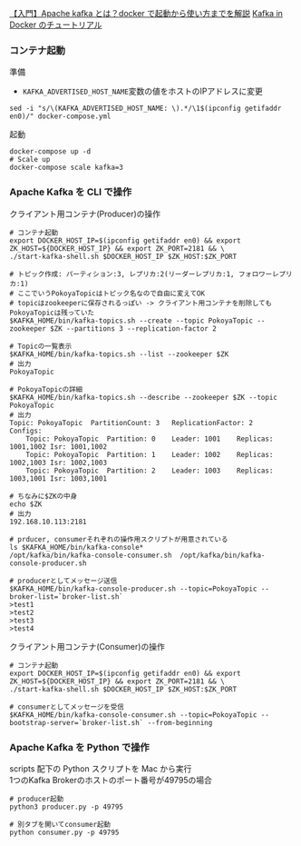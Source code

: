 
[【入門】Apache kafka とは？docker で起動から使い方までを解説](https://hogetech.info/2020/11/07/kafka-%e5%85%a5%e9%96%80-%e3%82%b9%e3%83%88%e3%83%aa%e3%83%bc%e3%83%a0%e5%87%a6%e7%90%86-%e5%88%86%e6%95%a3%e3%82%b9%e3%83%88%e3%83%aa%e3%83%bc%e3%83%9f%e3%83%b3%e3%82%b0%e3%83%97%e3%83%a9%e3%83%83/)
[Kafka in Docker のチュートリアル](https://qiita.com/psyashes/items/e50bdfe35a2e7778986d)

### コンテナ起動

準備
- `KAFKA_ADVERTISED_HOST_NAME`変数の値をホストのIPアドレスに変更

```
sed -i "s/\(KAFKA_ADVERTISED_HOST_NAME: \).*/\1$(ipconfig getifaddr en0)/" docker-compose.yml
```

起動
```
docker-compose up -d
# Scale up
docker-compose scale kafka=3
```

### Apache Kafka を CLI で操作

クライアント用コンテナ(Producer)の操作

```
# コンテナ起動
export DOCKER_HOST_IP=$(ipconfig getifaddr en0) && export ZK_HOST=${DOCKER_HOST_IP} && export ZK_PORT=2181 && \
./start-kafka-shell.sh $DOCKER_HOST_IP $ZK_HOST:$ZK_PORT

# トピック作成: パーティション:3, レプリカ:2(リーダーレプリカ:1, フォロワーレプリカ:1)
# ここでいうPokoyaTopicはトピック名なので自由に変えてOK
# topicはzookeeperに保存されるっぽい -> クライアント用コンテナを削除してもPokoyaTopicは残っていた
$KAFKA_HOME/bin/kafka-topics.sh --create --topic PokoyaTopic --zookeeper $ZK --partitions 3 --replication-factor 2

# Topicの一覧表示
$KAFKA_HOME/bin/kafka-topics.sh --list --zookeeper $ZK
# 出力
PokoyaTopic

# PokoyaTopicの詳細
$KAFKA_HOME/bin/kafka-topics.sh --describe --zookeeper $ZK --topic PokoyaTopic
# 出力
Topic: PokoyaTopic	PartitionCount: 3	ReplicationFactor: 2	Configs:
	Topic: PokoyaTopic	Partition: 0	Leader: 1001	Replicas: 1001,1002	Isr: 1001,1002
	Topic: PokoyaTopic	Partition: 1	Leader: 1002	Replicas: 1002,1003	Isr: 1002,1003
	Topic: PokoyaTopic	Partition: 2	Leader: 1003	Replicas: 1003,1001	Isr: 1003,1001

# ちなみに$ZKの中身
echo $ZK
# 出力
192.168.10.113:2181

# prducer, consumerそれぞれの操作用スクリプトが用意されている
ls $KAFKA_HOME/bin/kafka-console*
/opt/kafka/bin/kafka-console-consumer.sh  /opt/kafka/bin/kafka-console-producer.sh

# producerとしてメッセージ送信
$KAFKA_HOME/bin/kafka-console-producer.sh --topic=PokoyaTopic --broker-list=`broker-list.sh`
>test1
>test2
>test3
>test4
```

クライアント用コンテナ(Consumer)の操作

```
# コンテナ起動
export DOCKER_HOST_IP=$(ipconfig getifaddr en0) && export ZK_HOST=${DOCKER_HOST_IP} && export ZK_PORT=2181 && \
./start-kafka-shell.sh $DOCKER_HOST_IP $ZK_HOST:$ZK_PORT

# consumerとしてメッセージを受信
$KAFKA_HOME/bin/kafka-console-consumer.sh --topic=PokoyaTopic --bootstrap-server=`broker-list.sh` --from-beginning
```

### Apache Kafka を Python で操作

scripts 配下の Python スクリプトを Mac から実行  
1つのKafka Brokerのホストのポート番号が49795の場合  

```
# producer起動
python3 producer.py -p 49795

# 別タブを開いてconsumer起動
python consumer.py -p 49795
```
